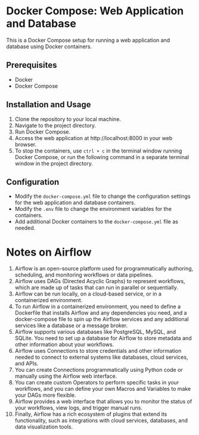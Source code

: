 # Docker Compose: Web Application and Database

This is a Docker Compose setup for running a web application and database using Docker containers.

## Prerequisites

- Docker
- Docker Compose

## Installation and Usage

1. Clone the repository to your local machine.
2. Navigate to the project directory.
3. Run Docker Compose.
4. Access the web application at http://localhost:8000 in your web browser.
5. To stop the containers, use `ctrl + c` in the terminal window running Docker Compose, or run the following command in a separate terminal window in the project directory.
   
## Configuration

- Modify the `docker-compose.yml` file to change the configuration settings for the web application and database containers.
- Modify the `.env` file to change the environment variables for the containers.
- Add additional Docker containers to the `docker-compose.yml` file as needed.



# Notes on Airflow

1. Airflow is an open-source platform used for programmatically authoring, scheduling, and monitoring workflows or data pipelines.
2. Airflow uses DAGs (Directed Acyclic Graphs) to represent workflows, which are made up of tasks that can run in parallel or sequentially.
3. Airflow can be run locally, on a cloud-based service, or in a containerized environment.
4. To run Airflow in a containerized environment, you need to define a Dockerfile that installs Airflow and any dependencies you need, and a docker-compose file to spin up the Airflow services and any additional services like a database or a message broker.
5. Airflow supports various databases like PostgreSQL, MySQL, and SQLite. You need to set up a database for Airflow to store metadata and other information about your workflows.
6. Airflow uses Connections to store credentials and other information needed to connect to external systems like databases, cloud services, and APIs.
7. You can create Connections programmatically using Python code or manually using the Airflow web interface.
8. You can create custom Operators to perform specific tasks in your workflows, and you can define your own Macros and Variables to make your DAGs more flexible.
9. Airflow provides a web interface that allows you to monitor the status of your workflows, view logs, and trigger manual runs.
10. Finally, Airflow has a rich ecosystem of plugins that extend its functionality, such as integrations with cloud services, databases, and data visualization tools.